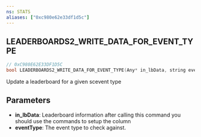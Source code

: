 ```yaml
---
ns: STATS
aliases: ["0xc980e62e33df1d5c"]
---
```

## LEADERBOARDS2_WRITE_DATA_FOR_EVENT_TYPE

```c
// 0xC980E62E33DF1D5C
bool LEADERBOARDS2_WRITE_DATA_FOR_EVENT_TYPE(Any* in_lbData, string eventType);
```

Update a leaderboard for a given scevent type


## Parameters
* **in_lbData**: Leaderboard information after calling this command you should use the commands to setup the column
* **eventType**: The event type to check against.
